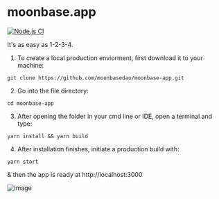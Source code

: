 # moonbase.app
[![Node.js CI](https://github.com/MoonBaseDAO/moonbase-app/actions/workflows/node.js.yml/badge.svg)](https://github.com/MoonBaseDAO/moonbase-app/actions/workflows/node.js.yml)

It's as easy as 1-2-3-4.

1) To create a local production enviorment, 
first download it to your machine:

```
git clone https://github.com/moonbasedao/moonbase-app.git
```

2) Go into the file directory:

```
cd moonbase-app
```

3) After opening the folder in your cmd line or IDE, open a terminal and type:

```
yarn install && yarn build
```

4) After installation finishes, initiate a production build with:

```
yarn start
```

& then the app is ready at http://localhost:3000

![image](https://media.discordapp.net/attachments/1047007258237743165/1087957535371296788/image.png)
